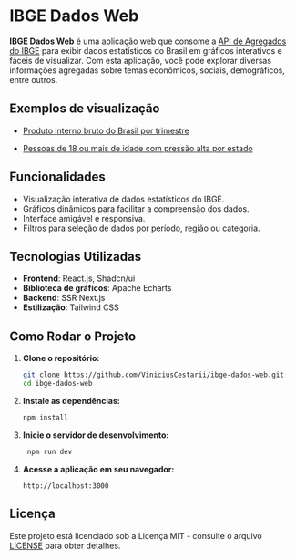 # IBGE Dados Web

**IBGE Dados Web** é uma aplicação web que consome a [API de Agregados do IBGE](https://servicodados.ibge.gov.br/api/docs/agregados) para exibir dados estatísticos do Brasil em gráficos interativos e fáceis de visualizar. Com esta aplicação, você pode explorar diversas informações agregadas sobre temas econômicos, sociais, demográficos, entre outros.

## Exemplos de visualização

- [Produto interno bruto do Brasil por trimestre](https://ibge-dados-web.vercel.app/frame?pesquisa=ST&agregado=2072&variavel=933&periodos=202401,202304,202303,202302,202301,202204,202203,202202,202201,202104,202103,202102,202101,202004,202003,202002,202001,201904,201903,201902,201901,201804,201803,201802,201801,201704,201703,201702,201701,201604,201603,201602,201601,201504,201503,201502,201501,201404,201403,201402,201401,201304,201303,201302,201301,201204,201203,201202,201201,201104,201103,201102,201101,201004,201003,201002,201001,200904,200903,200902,200901,200804,200803,200802,200801,200704,200703,200702,200701,200604,200603,200602,200601,200504,200503,200502,200501,200404,200403,200402,200401,200304,200303,200302,200301,200204,200203,200202,200201,200104,200103,200102,200101,200004,200003,200002,200001&nivelGeografico=N1&locais=1)

- [Pessoas de 18 ou mais de idade com pressão alta por estado](https://ibge-dados-web.vercel.app/frame?pesquisa=XN&agregado=8499&variavel=12426&periodos=2013&nivelGeografico=N3&locais=25,26,24,23,41,51,52,53,50,43,42,35,33,32,31,29,28,27,22,21,17,16,15,14,13,12,11)

## Funcionalidades

- Visualização interativa de dados estatísticos do IBGE.
- Gráficos dinâmicos para facilitar a compreensão dos dados.
- Interface amigável e responsiva.
- Filtros para seleção de dados por período, região ou categoria.

## Tecnologias Utilizadas

- **Frontend**: React.js, Shadcn/ui
- **Biblioteca de gráficos**: Apache Echarts
- **Backend**: SSR Next.js
- **Estilização**: Tailwind CSS

## Como Rodar o Projeto

1. **Clone o repositório:**
   ```bash
   git clone https://github.com/ViniciusCestarii/ibge-dados-web.git
   cd ibge-dados-web
   ```

2. **Instale as dependências:**
   ```bash
   npm install
   ```

3. **Inicie o servidor de desenvolvimento:**
   ```bash
    npm run dev
    ```

4. **Acesse a aplicação em seu navegador:**
    ```
    http://localhost:3000
    ```

## Licença

Este projeto está licenciado sob a Licença MIT - consulte o arquivo [LICENSE](LICENSE) para obter detalhes.
